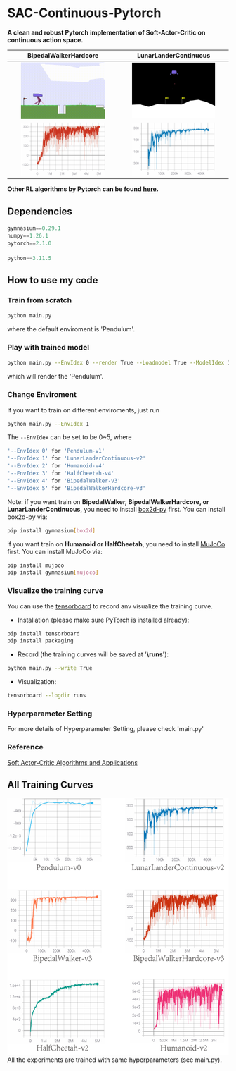 # SAC-Continuous-Pytorch
**A clean and robust Pytorch implementation of Soft-Actor-Critic on continuous action space.**

BipedalWalkerHardcore | LunarLanderContinuous
:-----------------------:|:-----------------------:|
<img src="https://github.com/XinJingHao/TD3-Pytorch/blob/main/images/Render_BWHV3.gif" width="80%" height="auto">  | <img src="https://github.com/XinJingHao/PPO-Continuous-Pytorch/blob/main/render_gif/lldcV2.gif" width="80%" height="auto">
<img src="https://github.com/XinJingHao/SAC-Continuous-Pytorch/blob/main/imgs/bwh_sacc.png" width="80%" height="auto">  | <img src="https://github.com/XinJingHao/SAC-Continuous-Pytorch/blob/main/imgs/lldc_sacc.png" width="80%" height="auto">


**Other RL algorithms by Pytorch can be found [here](https://github.com/XinJingHao/RL-Algorithms-by-Pytorch).**

## Dependencies
```python
gymnasium==0.29.1
numpy==1.26.1
pytorch==2.1.0

python==3.11.5
```

## How to use my code
### Train from scratch
```bash
python main.py
```
where the default enviroment is 'Pendulum'.  

### Play with trained model
```bash
python main.py --EnvIdex 0 --render True --Loadmodel True --ModelIdex 10
```
which will render the 'Pendulum'.  

### Change Enviroment
If you want to train on different enviroments, just run 
```bash
python main.py --EnvIdex 1
```
The ```--EnvIdex``` can be set to be 0~5, where
```bash
'--EnvIdex 0' for 'Pendulum-v1'  
'--EnvIdex 1' for 'LunarLanderContinuous-v2'  
'--EnvIdex 2' for 'Humanoid-v4'  
'--EnvIdex 3' for 'HalfCheetah-v4'  
'--EnvIdex 4' for 'BipedalWalker-v3'  
'--EnvIdex 5' for 'BipedalWalkerHardcore-v3' 
```

Note: if you want train on **BipedalWalker, BipedalWalkerHardcore, or LunarLanderContinuous**, you need to install [box2d-py](https://gymnasium.farama.org/environments/box2d/) first. You can install box2d-py via:
```bash
pip install gymnasium[box2d]
```

if you want train on **Humanoid or HalfCheetah**, you need to install [MuJoCo](https://gymnasium.farama.org/environments/mujoco/) first. You can install MuJoCo via:
```bash
pip install mujoco
pip install gymnasium[mujoco]
```

### Visualize the training curve
You can use the [tensorboard](https://pytorch.org/docs/stable/tensorboard.html) to record anv visualize the training curve. 

- Installation (please make sure PyTorch is installed already):
```bash
pip install tensorboard
pip install packaging
```
- Record (the training curves will be saved at '**\runs**'):
```bash
python main.py --write True
```

- Visualization:
```bash
tensorboard --logdir runs
```

### Hyperparameter Setting
For more details of Hyperparameter Setting, please check 'main.py'

### Reference
[Soft Actor-Critic Algorithms and Applications](https://arxiv.org/pdf/1812.05905.pdf)

## All Training Curves
<img src="https://github.com/XinJingHao/SAC-Continuous-Pytorch/blob/main/imgs/result.jpg" width=700>
All the experiments are trained with same hyperparameters (see main.py). 
